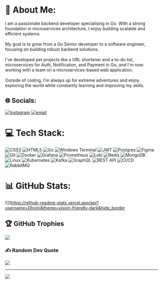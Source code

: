 # 💫 About Me:
I am a passionate backend developer specialising in Go. With a strong foundation in microservices architecture, I enjoy building scalable and efficient systems.<br><br> My goal is to grow from a Go Senior developer to a software engineer, focusing on building robust backend solutions.<br><br>I've developed pet projects like a URL shortener and a to-do list, microservices for Auth, Notification, and Payment in Go, and I'm now working with a team on a microservices-based web application.<br><br>Outside of coding, I'm always up for extreme adventures and enjoy exploring the world while constantly learning and improving my skills.

## 🌐 Socials:
[![Instagram](https://img.shields.io/badge/Instagram-%23E4405F.svg?logo=Instagram&logoColor=white)](https://instagram.com/@sat.d.nad) [![email](https://img.shields.io/badge/Email-D14836?logo=gmail&logoColor=white)](mailto:daniarsatdykulov@gmail.com) 

# 💻 Tech Stack:
![CSS3](https://img.shields.io/badge/css3-%231572B6.svg?style=flat&logo=css3&logoColor=white) ![HTML5](https://img.shields.io/badge/html5-%23E34F26.svg?style=flat&logo=html5&logoColor=white) ![Go](https://img.shields.io/badge/go-%2300ADD8.svg?style=flat&logo=go&logoColor=white) ![Windows Terminal](https://img.shields.io/badge/Windows%20Terminal-%234D4D4D.svg?style=flat&logo=windows-terminal&logoColor=white) ![JWT](https://img.shields.io/badge/JWT-black?style=flat&logo=JSON%20web%20tokens) ![Postgres](https://img.shields.io/badge/postgres-%23316192.svg?style=flat&logo=postgresql&logoColor=white) ![Figma](https://img.shields.io/badge/figma-%23F24E1E.svg?style=flat&logo=figma&logoColor=white) ![Git](https://img.shields.io/badge/git-%23F05033.svg?style=flat&logo=git&logoColor=white) ![Docker](https://img.shields.io/badge/docker-%230db7ed.svg?style=flat&logo=docker&logoColor=white) ![Grafana](https://img.shields.io/badge/grafana-%23F46800.svg?style=flat&logo=grafana&logoColor=white) ![Prometheus](https://img.shields.io/badge/prometheus-%23E6522C.svg?style=flat&logo=prometheus&logoColor=white) ![Loki](https://img.shields.io/badge/loki-%236C3F8C.svg?style=flat&logo=loki&logoColor=white) ![Redis](https://img.shields.io/badge/redis-%23C72C3B.svg?style=flat&logo=redis&logoColor=white) ![MongoDB](https://img.shields.io/badge/mongodb-%2347A248.svg?style=flat&logo=mongodb&logoColor=white) ![Linux](https://img.shields.io/badge/linux-%23FCC624.svg?style=flat&logo=linux&logoColor=black) ![Kubernetes](https://img.shields.io/badge/kubernetes-%23326ce5.svg?style=flat&logo=kubernetes&logoColor=white) ![Kafka](https://img.shields.io/badge/kafka-%231F2023.svg?style=flat&logo=apachekafka&logoColor=white) ![GraphQL](https://img.shields.io/badge/GraphQL-E10098?logo=graphql&logoColor=white) ![REST API](https://img.shields.io/badge/REST%20API-25A1E0?logo=rest&logoColor=white) ![CI/CD](https://img.shields.io/badge/CI/CD-00BFFF?logo=gitlab&logoColor=white) ![RabbitMQ](https://img.shields.io/badge/rabbitmq-%23FF6600.svg?style=flat&logo=rabbitmq&logoColor=white)

# 📊 GitHub Stats:
![](https://github-readme-stats.vercel.app/api?username=Dhoini&theme=vision-friendly-dark&hide_border

## 🏆 GitHub Trophies
![](https://github-profile-trophy.vercel.app/?username=Dhoini&theme=radical&no-frame=true&no-bg=false&margin-w=4)

### ✍️ Random Dev Quote
![](https://quotes-github-readme.vercel.app/api?type=horizontal&theme=merko)

---
[![](https://visitcount.itsvg.in/api?id=Dhoini&icon=1&color=0)](https://visitcount.itsvg.in)

<!-- Proudly created with GPRM (
